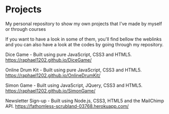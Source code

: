 # Projects
My personal repository to show my own projects that I've made by myself or through courses

If you want to have a look in some of them, you'll find bellow the weblinks and you can also have a look at the codes by going through my repository.

Dice Game - Built using pure JavaScript, CSS3 and HTML5.
https://raphael1202.github.io/DiceGame/

Online Drum Kit - Built using pure JavaScript, CSS3 and HTML5.
https://raphael1202.github.io/OnlineDrumKit/

Simon Game - Built using JavaScript, JQuery, CSS3 and HTML5.
https://raphael1202.github.io/SimonGame/

Newsletter Sign-up - Built using Node.js, CSS3, HTML5 and the MailChimp API.
https://fathomless-scrubland-03768.herokuapp.com/
